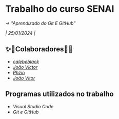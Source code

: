 
# **Trabalho do curso SENAI**

*-> "Aprendizado do Git E GitHub"*

*| 25/01/2024 |*
## ✨📖**Colaboradores**📖✨

- *[calebeblack](https://www.github.com/calebeblack)*
- *[João Victor](https://www.github.com/theye29)*
- *[Phzin](https://www.github.com/Kuuh4k0)*
- *[João Vitor](https://www.github.com/Joao-vasco-dias)*



## **Programas utilizados no trabalho**

- *Visual Studio Code*
- *Git e GitHub*

